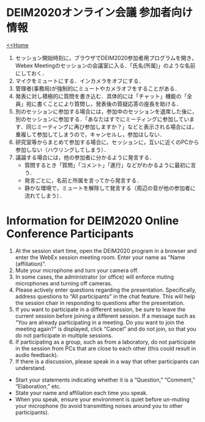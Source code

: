 # DEIM2020オンライン会議 参加者向け情報

[<<Home](README.md)

1. セッション開始時刻に，ブラウザでDEIM2020参加者用プログラムを開き，Webex Meetingのセッションの会議室に入る．「氏名(所属)」のような名前にしておく．
1. マイクをミュートにする．インカメラをオフにする．
1. 管理者(事務局)が強制的にミュートやカメラオフをすることがある．
1. 発表に対し積極的に質問を書き込む．具体的には「チャット」機能の「全員」宛に書くことにより質問し，発表後の質疑応答の座長を助ける．
1. 別のセッションに参加する場合には，参加中のセッションを退席した後に，別のセッションに参加する．「あなたはすでにミーティングに参加しています．同じミーティングに再び参加しますか？」などと表示される場合には，重複して参加してしまうので，キャンセルし，参加はしない．
1. 研究室等からまとめて参加する場合に，セッションに，互いに近くのPCから参加しない（ハウリングしてしまう）．
1. 議論する場合には，他の参加者に分かるように発言する．
   - 質問するとき「質問」「コメント」「進行」などがわかるように最初に言う．
   - 発言ごとに，名前と所属を言ってから発言する．
   - 静かな環境で，ミュートを解除して発言する（周辺の音が他の参加者に流れてしまう）．

# Information for DEIM2020 Online Conference Participants

1.	At the session start time, open the DEIM2020 program in a browser and enter the WebEx session meeting room. Enter your name as “Name (affiliation)”.
1.	Mute your microphone and turn your camera off. 
1.	In some cases, the administrator (or office) will enforce muting microphones and turning off cameras.
1.	Please actively enter questions regarding the presentation. Specifically, address questions to “All participants” in the chat feature. This will help the session chair in responding to questions after the presentation.
1.	If you want to participate in a different session, be sure to leave the current session before joining a different session. If a message such as “You are already participating in a meeting. Do you want to join the meeting again?” is displayed, click “Cancel” and do not join, so that you do not participate in multiple sessions. 
1.	If participating as a group, such as from a laboratory, do not participate in the session from PCs that are close to each other (this could result in audio feedback).
1.	If there is a discussion, please speak in a way that other participants can understand.
   - Start your statements indicating whether it is a “Question,” “Comment,” “Elaboration,” etc.
   - State your name and affiliation each time you speak.
   - When you speak, ensure your environment is quiet before un-muting your microphone (to avoid transmitting noises around you to other participants).
